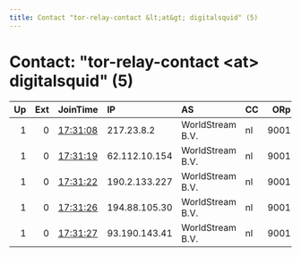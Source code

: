 ```yaml
---
title: Contact "tor-relay-contact &lt;at&gt; digitalsquid" (5)
---
```


# Contact: "tor-relay-contact &lt;at&gt; digitalsquid" (5)

|   Up |   Ext | JoinTime                                                                                            | IP            | AS               | CC   |   ORp |   Dirp | OS    | Version   | Nickname   |   eFamMembers |
|-----:|------:|:----------------------------------------------------------------------------------------------------|:--------------|:-----------------|:-----|------:|-------:|:------|:----------|:-----------|--------------:|
|    1 |     0 | [17:31:08](https://metrics.torproject.org/rs.html#details/B42C797CC8CD63C60FB643E820A11D113DF4F5C8) | 217.23.8.2    | WorldStream B.V. | nl   |  9001 |      0 | Linux | 0.4.2.7   | firefly    |             9 |
|    1 |     0 | [17:31:19](https://metrics.torproject.org/rs.html#details/A857DA8F3728DE4475BFCD86D91351F5E302B3DF) | 62.112.10.154 | WorldStream B.V. | nl   |  9001 |      0 | Linux | 0.4.2.7   | glacial    |             8 |
|    1 |     0 | [17:31:22](https://metrics.torproject.org/rs.html#details/8B889E04C60E30D511013189D3C2ADCE522E1F3C) | 190.2.133.227 | WorldStream B.V. | nl   |  9001 |      0 | Linux | 0.4.2.7   | bobtail    |             9 |
|    1 |     0 | [17:31:26](https://metrics.torproject.org/rs.html#details/4011E1BB0E5B9A22AF665B553BFFDDE22A517B16) | 194.88.105.30 | WorldStream B.V. | nl   |  9001 |      0 | Linux | 0.4.2.7   | ramhorn    |             9 |
|    1 |     0 | [17:31:27](https://metrics.torproject.org/rs.html#details/504F23DC734459DBBA58B2F11A4799EB945188A3) | 93.190.143.41 | WorldStream B.V. | nl   |  9001 |      0 | Linux | 0.4.2.7   | whiplash   |             7 |
